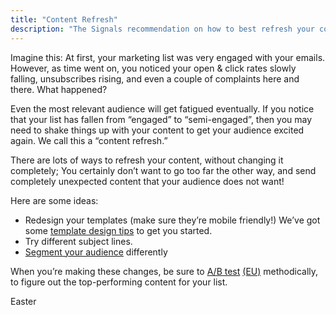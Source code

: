 ```yaml
---
title: "Content Refresh"
description: "The Signals recommendation on how to best refresh your content."
---
```


Imagine this: At first, your marketing list was very engaged with your emails. However, as time went on, you noticed your open & click rates slowly falling, unsubscribes rising, and even a couple of complaints here and there. What happened?

Even the most relevant audience will get fatigued eventually. If you notice that your list has fallen from “engaged” to “semi-engaged”, then you may need to shake things up with your content to get your audience excited again. We call this a “content refresh.”

There are lots of ways to refresh your content, without changing it completely; You certainly don’t want to go too far the other way, and send completely unexpected content that your audience does not want!

Here are some ideas:

- Redesign your templates (make sure they’re mobile friendly!) We’ve got some [template design tips](https://www.sparkpost.com/blog/anatomy-great-email-template/) to get you started.
- Try different subject lines.
- [Segment your audience](/docs/signals/segmentation) differently

When you’re making these changes, be sure to [A/B test](https://app.sparkpost.com/ab-testing) [(EU)](https://app.eu.sparkpost.com/ab-testing) methodically, to figure out the top-performing content for your list.

Easter
